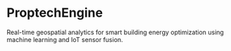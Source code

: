 # ProptechEngine
Real-time geospatial analytics for smart building energy optimization using machine learning and IoT sensor fusion.
